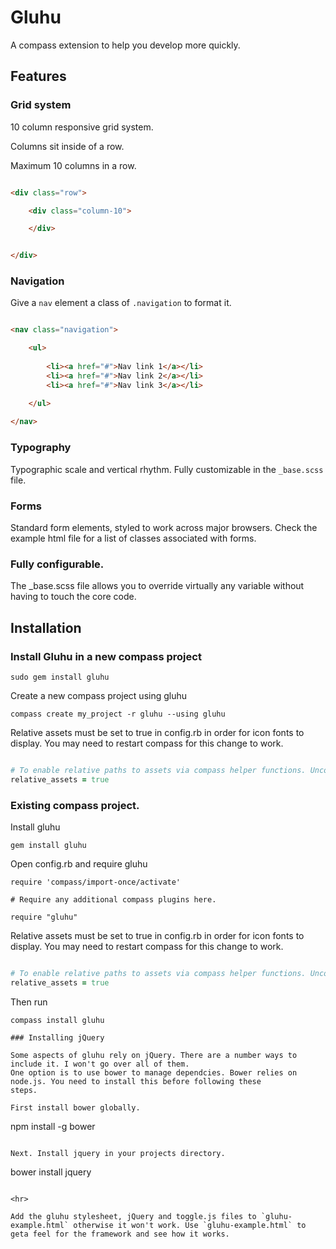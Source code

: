 Gluhu
=====

A compass extension to help you develop more quickly. 

Features 
--------

### Grid system 

10 column responsive grid system. 

Columns sit inside of a row.

Maximum 10 columns in a row. 

``` HTML 

<div class="row">

	<div class="column-10">

	</div>


</div>

``` 

### Navigation 

Give a `nav` element a class of `.navigation` to format it. 

``` HTML

<nav class="navigation">

	<ul>
		
		<li><a href="#">Nav link 1</a></li>
		<li><a href="#">Nav link 2</a></li>
		<li><a href="#">Nav link 3</a></li>

	</ul>
		
</nav>

``` 
### Typography 

Typographic scale and vertical rhythm. Fully customizable in the `_base.scss` file.

### Forms 

Standard form elements, styled to work across major browsers. Check the example html file for a list of classes associated with forms.

### Fully configurable. 

The _base.scss file allows you to override virtually any variable without having to touch the core code.

Installation 
------------

### Install Gluhu in a new compass project

```
sudo gem install gluhu

```
Create a new compass project using gluhu

``` 
compass create my_project -r gluhu --using gluhu

```

Relative assets must be set to true in config.rb in order for icon fonts to display. You may need to restart compass for this change to work.

``` Ruby

# To enable relative paths to assets via compass helper functions. Uncomment:
relative_assets = true

```

### Existing compass project. 

Install gluhu 

``` 
gem install gluhu

```

Open config.rb and require gluhu

```
require 'compass/import-once/activate'

# Require any additional compass plugins here.

require "gluhu"

```

Relative assets must be set to true in config.rb in order for icon fonts to display. You may need to restart compass for this change to work.

``` Ruby

# To enable relative paths to assets via compass helper functions. Uncomment:
relative_assets = true

```

Then run 

``` 
compass install gluhu

### Installing jQuery

Some aspects of gluhu rely on jQuery. There are a number ways to include it. I won't go over all of them. 
One option is to use bower to manage dependcies. Bower relies on node.js. You need to install this before following these 
steps. 

First install bower globally. 

``` 

npm install -g bower

``` 

Next. Install jquery in your projects directory.

``` 

bower install jquery

```

<hr>

Add the gluhu stylesheet, jQuery and toggle.js files to `gluhu-example.html` otherwise it won't work. Use `gluhu-example.html` to geta feel for the framework and see how it works. 